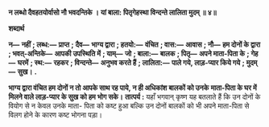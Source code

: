 **न लब्धो दैवहतयोर्वासो नौ भवदन्तिके ।** **यां बाला: पितृगेहस्था विन्दन्ते लालिता मुदम् ॥ ४॥** 

**शब्दार्थ** 

**न—** **नहीं** **; लब्ध:—** **प्राप्त** **; दैव—** **भाग्य द्वारा** **; हतयो:—** **वंचित** **; वास:—** **आवास** **; नौ—** **हम दोनों के द्वारा** **; भवत्-अन्तिके—** **आपकी उपस्थिति में** **; याम्—** **जो** **; बाला:—** **बालक** **; पितृ—** **अपने माता-पिता के** **; गेह—** **घरमें** **; स्थ:—** **रहकर** **; विन्दन्ते—** **अनुभव करते हैं** **; लालिता:—** **पाले गये, लाड़-प्यार किये गये** **; मुदम्—** **सुख।** **.** 

**भाग्य द्वारा वंचित हम दोनों न तो आपके साथ रह पाये, न ही अधिकांश बालकों को उनके** **माता-पिता के घर में मिलने वाले लाड़-प्यार के सुख को हम भोग सके।** **तात्पर्य :** यहाँ भगवान् कृष्ण यह बतलाते हैं कि उन दोनों के वियोग से न केवल उनके माता- पिता को कष्ट हुआ बल्कि उन दोनों बालकों को भी अपने माता-पिता से विलग होने के कारण कष्ट भोगना पड़ा।  
